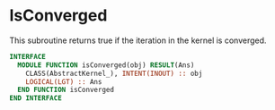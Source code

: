 # IsConverged

This subroutine returns true if the iteration in the kernel is converged.

```fortran
INTERFACE
  MODULE FUNCTION isConverged(obj) RESULT(Ans)
    CLASS(AbstractKernel_), INTENT(INOUT) :: obj
    LOGICAL(LGT) :: Ans
  END FUNCTION isConverged
END INTERFACE
```

